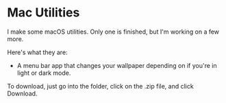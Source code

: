 # Mac Utilities

I make some macOS utilities. Only one is finished, but I'm working on a few more.

Here's what they are:

* A menu bar app that changes your wallpaper depending on if you're in light or dark mode.

To download, just go into the folder, click on the .zip file, and click Download.